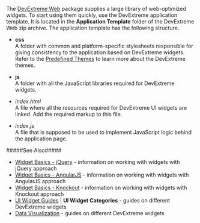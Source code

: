 The [DevExtreme Web](/concepts/Common/07%20DevExtreme%20Packages/20%20DevExtreme%20Web.md '/Documentation/Guide/Common/DevExtreme_Packages/#DevExtreme_Web') package supplies a large library of web-optimized widgets. To start using them quickly, use the DevExtreme application template. It is located in the **Application Template** folder of the DevExtreme Web zip archive. The application template has the following structure.

- **css**  
A folder with common and platform-specific stylesheets responsible for giving consistency to the application based on DevExtreme widgets. Refer to the [Predefined Themes](/concepts/60%20Themes/10%20Predefined%20Themes '/Documentation/Guide/Themes/Predefined_Themes/') to learn more about the DevExtreme themes.

- **js**  
A folder with all the JavaScript libraries required for DevExtreme widgets.

- *index.html*  
A file where all the resources required for DevExtreme UI widgets are linked. Add the required markup to this file.

- *index.js*  
A file that is supposed to be used to implement JavaScript logic behind the application page.

#####See Also#####
- [Widget Basics - jQuery](/concepts/10%20UI%20Widgets/0%20Basics/10%20Widget%20Basics%20-%20jQuery '/Documentation/Guide/UI_Widgets/Basics/Widget_Basics_-_jQuery/') - information on working with widgets with jQuery approach
- [Widget Basics - AngularJS](/concepts/10%20UI%20Widgets/0%20Basics/20%20Widget%20Basics%20-%20AngularJS '/Documentation/Guide/UI_Widgets/Basics/Widget_Basics_-_AngularJS/') - information on working with widgets with AngularJS approach
- [Widget Basics - Knockout](/concepts/10%20UI%20Widgets/0%20Basics/25%20Widget%20Basics%20-%20Knockout '/Documentation/Guide/UI_Widgets/Basics/Widget_Basics_-_Knockout/') - information on working with widgets with Knockout approach
- [UI Widget Guides](/Documentation/Guide/#uiwidgets) | **UI Widget Categories** - guides on different DevExtreme widgets
- [Data Visualization](/Documentation/Guide/#datavisualization) - guides on different DevExtreme widgets

